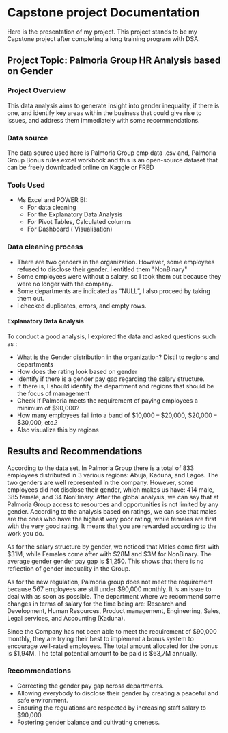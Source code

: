 # Capstone project Documentation 
Here is the presentation of my project.
This project stands to be my Capstone project after completing a long training program with DSA.

## Project Topic: Palmoria Group HR Analysis based on Gender

### Project Overview
This data analysis aims to generate insight into gender inequality, if there is one, and identify 
key areas within the business that could give rise to issues, and address them immediately with some recommendations.

### Data source 
The data source used here is Palmoria Group emp data .csv and, Palmoria Group Bonus rules.excel workbook and this is an open-source dataset that can be freely downloaded online on Kaggle or FRED

### Tools Used 
- Ms Excel and POWER BI:
   - For data cleaning
   - For the Explanatory Data Analysis
   - For Pivot Tables, Calculated columns
   - For Dashboard ( Visualisation)

### Data cleaning process
- There are two genders in the organization. However, some employees 
refused to disclose their gender. I entitled them "NonBinary"
- Some employees were without a salary, so I took them out because they were no longer with the company.
- Some departments are indicated as “NULL”, I also proceed by taking them out.
- I checked duplicates, errors, and empty rows.


#### Explanatory Data Analysis
To conduct a good analysis, I explored the data and asked questions such as :
- What is the Gender distribution in the organization? Distil to regions and 
departments 
- How does the rating look based on gender
- Identify if there is a gender pay gap regarding the salary structure.
- If there is, I should identify the department and regions that should be the focus of 
management
- Check if Palmoria meets the requirement of paying employees a minimum of $90,000? 
- How many employees fall into a band of $10,000 – $20,000, $20,000 – $30,000, 
etc.? 
- Also visualize this by regions



## Results and Recommendations
According to the data set, In Palmoria Group there is a total of 833 employees distributed in 3 various regions: Abuja, Kaduna, and Lagos.
The two genders are well represented in the company. However, some employees did not disclose their gender, which makes us have: 414 male, 385 female, and 34 NonBinary.
After the global analysis, we can say that at Palmoria Group access to resources and opportunities is not limited by any gender. According to the analysis based on ratings, we can see that males are the ones who have the highest very poor rating, while females are first with the very good rating. It means that you are rewarded according to the work you do. 

As for the salary structure by gender, we noticed that Males come first with $31M, while Females come after with $28M and $3M for NonBinary. The average gender gender pay gap is $1,250. This shows that there is no reflection of gender inequality in the Group. 

As for the new regulation, Palmoria group does not meet the requirement because 567 employees are still under $90,000 monthly. It is an issue to deal with as soon as possible. 
The department where we recommend some changes in terms of salary for the time being are: Research and Development, Human Resources, Product management, Engineering, Sales, Legal services, and Accounting (Kaduna).

Since the Company has not been able to meet the requirement of $90,000 monthly, they are trying their best to implement a bonus system to encourage well-rated employees.
The total amount allocated for the bonus is $1,94M. The total potential amount to be paid is $63,7M annually.


### Recommendations
- Correcting the gender pay gap across departments.
- Allowing everybody to disclose their gender by  creating a peaceful and safe environment.
- Ensuring the regulations are respected by increasing staff salary to $90,000.
- Fostering gender balance and cultivating oneness.
  


